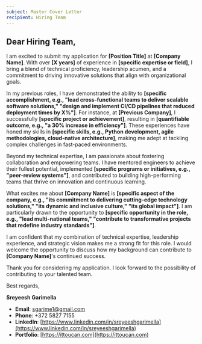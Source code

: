 ```yaml
---
subject: Master Cover Letter
recipient: Hiring Team
---
```


## Dear Hiring Team,

I am excited to submit my application for **[Position Title]** at **[Company Name]**. With over **[X years]** of experience in **[specific expertise or field]**, I bring a blend of technical proficiency, leadership acumen, and a commitment to driving innovative solutions that align with organizational goals.

In my previous roles, I have demonstrated the ability to **[specific accomplishment, e.g., "lead cross-functional teams to deliver scalable software solutions," "design and implement CI/CD pipelines that reduced deployment times by X%"]**. For instance, at **[Previous Company]**, I successfully **[specific project or achievement]**, resulting in **[quantifiable outcome, e.g., "a 30% increase in efficiency"]**. These experiences have honed my skills in **[specific skills, e.g., Python development, agile methodologies, cloud-native architecture]**, making me adept at tackling complex challenges in fast-paced environments.

Beyond my technical expertise, I am passionate about fostering collaboration and empowering teams. I have mentored engineers to achieve their fullest potential, implemented **[specific programs or initiatives, e.g., "peer-review systems"]**, and contributed to building high-performing teams that thrive on innovation and continuous learning.

What excites me about **[Company Name]** is **[specific aspect of the company, e.g., "its commitment to delivering cutting-edge technology solutions," "its dynamic and inclusive culture," "its global impact"]**. I am particularly drawn to the opportunity to **[specific opportunity in the role, e.g., "lead multi-national teams," "contribute to transformative projects that redefine industry standards"]**.

I am confident that my combination of technical expertise, leadership experience, and strategic vision makes me a strong fit for this role. I would welcome the opportunity to discuss how my background can contribute to **[Company Name]**'s continued success.

Thank you for considering my application. I look forward to the possibility of contributing to your talented team.

Best regards,

**Sreyeesh Garimella**

- **Email**: sgarime1@gmail.com  
- **Phone**: +372 5827 7155  
- **LinkedIn**: [https://www.linkedin.com/in/sreyeeshgarimella](https://www.linkedin.com/in/sreyeeshgarimella)  
- **Portfolio**: [https://ittoucan.com](https://ittoucan.com)

